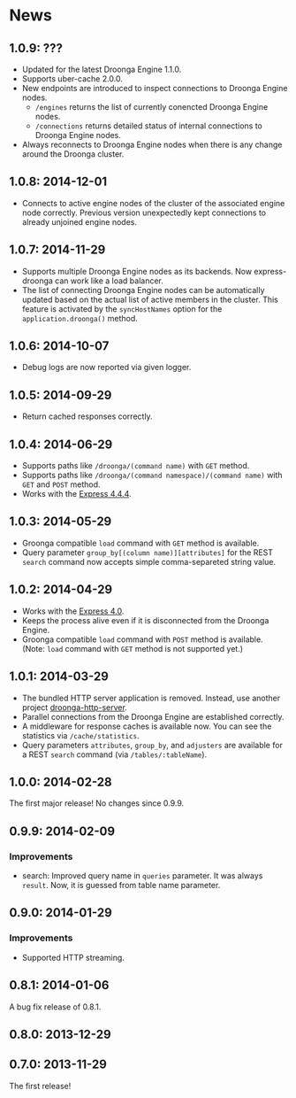 # News

## 1.0.9: ???

 * Updated for the latest Droonga Engine 1.1.0.
 * Supports uber-cache 2.0.0.
 * New endpoints are introduced to inspect connections to Droonga Engine nodes.
   - `/engines` returns the list of currently conencted Droonga Engine nodes.
   - `/connections` returns detailed status of internal connections to Droonga Engine nodes.
 * Always reconnects to Droonga Engine nodes when there is any change around the Droonga cluster.

## 1.0.8: 2014-12-01

 * Connects to active engine nodes of the cluster of the associated engine node correctly.
   Previous version unexpectedly kept connections to already unjoined engine nodes.

## 1.0.7: 2014-11-29

 * Supports multiple Droonga Engine nodes as its backends.
   Now express-droonga can work like a load balancer.
 * The list of connecting Droonga Engine nodes can be automatically updated
   based on the actual list of active members in the cluster.
   This feature is activated by the `syncHostNames` option for the `application.droonga()` method.

## 1.0.6: 2014-10-07

 * Debug logs are now reported via given logger.

## 1.0.5: 2014-09-29

 * Return cached responses correctly.

## 1.0.4: 2014-06-29

 * Supports paths like `/droonga/(command name)` with `GET` method.
 * Supports paths like `/droonga/(command namespace)/(command name)` with `GET` and `POST` method.
 * Works with the [Express 4.4.4](http://expressjs.com/).

## 1.0.3: 2014-05-29

 * Groonga compatible `load` command with `GET` method is available.
 * Query parameter `group_by[(column name)][attributes]` for the REST `search` command now accepts simple comma-separeted string value.

## 1.0.2: 2014-04-29

 * Works with the [Express 4.0](http://expressjs.com/).
 * Keeps the process alive even if it is disconnected from the Droonga Engine.
 * Groonga compatible `load` command with `POST` method is available.
   (Note: `load` command with `GET` method is not supported yet.)

## 1.0.1: 2014-03-29

 * The bundled HTTP server application is removed.
   Instead, use another project [droonga-http-server](https://github.com/droonga/droonga-http-server).
 * Parallel connections from the Droonga Engine are established correctly.
 * A middleware for response caches is available now.
   You can see the statistics via `/cache/statistics`.
 * Query parameters `attributes`, `group_by`, and `adjusters` are available for a REST `search` command (via `/tables/:tableName`).

## 1.0.0: 2014-02-28

The first major release! No changes since 0.9.9.

## 0.9.9: 2014-02-09

### Improvements

  * search: Improved query name in `queries` parameter. It was always
    `result`. Now, it is guessed from table name parameter.

## 0.9.0: 2014-01-29

### Improvements

  * Supported HTTP streaming.

## 0.8.1: 2014-01-06

A bug fix release of 0.8.1.

## 0.8.0: 2013-12-29

## 0.7.0: 2013-11-29

The first release!
